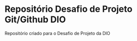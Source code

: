 # Repositório Desafio de Projeto Git/Github DIO
Repositório criado para o Desafio de Projeto da DIO
